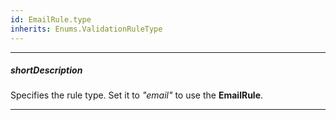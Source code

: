 ```yaml
---
id: EmailRule.type
inherits: Enums.ValidationRuleType
---
```

---
##### shortDescription
Specifies the rule type. Set it to *"email"* to use the **EmailRule**.

---
